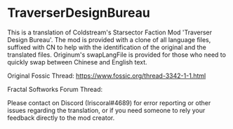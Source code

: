 # TraverserDesignBureau

This is a translation of Coldstream's Starsector Faction Mod 'Traverser Design Bureau'. The mod is provided with a clone of all language files, suffixed with CN to help with the identification of the original and the translated files. Originum's swapLangFile is provided for those who need to quickly swap between Chinese and English text.

Original Fossic Thread: https://www.fossic.org/thread-3342-1-1.html

Fractal Softworks Forum Thread:

Please contact on Discord (Iriscoral#4689) for error reporting or other issues regarding the translation, or if you need someone to rely your feedback directly to the mod creator. 
